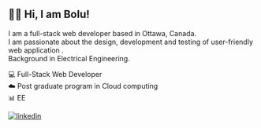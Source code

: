 ## 👋🏽 Hi, I am Bolu!

I am a full-stack web developer based in Ottawa, Canada. <br/>
I am passionate about the design, development and testing of user-friendly web application . <br/>
Background in Electrical Engineering.

💻 Full-Stack Web Developer <br/>
☁️ Post graduate program in Cloud computing <br/>
📊 EE <br/>

 [![linkedin](https://img.shields.io/badge/linkedin-0A66C2?style=for-the-badge&logo=linkedin&logoColor=white)](https://www.linkedin.com/in/bolu55/)

